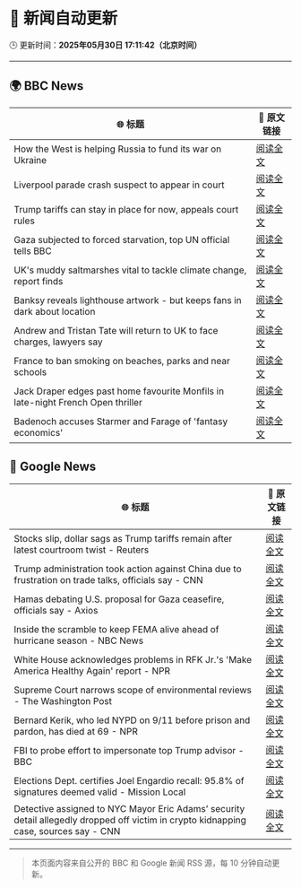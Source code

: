 # 🧠 新闻自动更新

🕒 更新时间：**2025年05月30日 17:11:42（北京时间）**

---

## 🌍 BBC News

| 🌐 标题 | 🔗 原文链接 |
|--------|-------------|
| How the West is helping Russia to fund its war on Ukraine | [阅读全文](https://www.bbc.com/news/articles/cdxk454kxz8o) |
| Liverpool parade crash suspect to appear in court | [阅读全文](https://www.bbc.com/news/articles/crk2l00p3r2o) |
| Trump tariffs can stay in place for now, appeals court rules | [阅读全文](https://www.bbc.com/news/articles/c93ywvl7yy5o) |
| Gaza subjected to forced starvation, top UN official tells BBC | [阅读全文](https://www.bbc.com/news/articles/c0k3d1y10pzo) |
| UK's muddy saltmarshes vital to tackle climate change, report finds | [阅读全文](https://www.bbc.com/news/articles/c9dq9xwd97no) |
| Banksy reveals lighthouse artwork - but keeps fans in dark about location | [阅读全文](https://www.bbc.com/news/articles/c331m8prmd1o) |
| Andrew and Tristan Tate will return to UK to face charges, lawyers say | [阅读全文](https://www.bbc.com/news/articles/c780ve2vg17o) |
| France to ban smoking on beaches, parks and near schools | [阅读全文](https://www.bbc.com/news/articles/c7873veygv2o) |
| Jack Draper edges past home favourite Monfils in late-night French Open thriller | [阅读全文](https://www.bbc.com/sport/tennis/articles/c87jl5y1qydo) |
| Badenoch accuses Starmer and Farage of 'fantasy economics' | [阅读全文](https://www.bbc.com/news/articles/cdd25lnd9jno) |

## 📰 Google News

| 🌐 标题 | 🔗 原文链接 |
|--------|-------------|
| Stocks slip, dollar sags as Trump tariffs remain after latest courtroom twist - Reuters | [阅读全文](https://news.google.com/rss/articles/CBMie0FVX3lxTE5fT1lnUVdGekZ6UlF3bUJuSU5vX2NpUTZUM2xDU0FqUTJyLUhqcWFPNU85R3pPdGxNWWRyemxsSVFkVzhWWU9nMDJ6Vjc5SlVlVnZtZWN4TVoxSGNYZ2lnUTFIZlR1RGlFU2FGRzlhOHVhSnBaTWU4c1MxNA?oc=5) |
| Trump administration took action against China due to frustration on trade talks, officials say - CNN | [阅读全文](https://news.google.com/rss/articles/CBMie0FVX3lxTE01WkZyRDBITFp6dkZnNXBFV1p3WEtmb0trT0pLU3k2ZmdfTXAwLVJ1SnpBb2Nkczh4QS1Fd1FUX3FPZW5zWjVfd3luQ3RRR3E5c0k3TlBja1U0ZjhfeWhmSmlwYnNBWWlDZ3BMRkFzMzd2ZWpBMmd4NFBrQdIBgAFBVV95cUxQNzVhVjlFWWEydUI1aEJxUDBPSFVlM1VBR0FCWmVGVks3TTVTdDgyNzg5aEVCNXhMaXFOUzUwTTRkZkhuTVRnbF9QbGJVblJDdzZSOWJEcGpLU2JHSlBVNFpmSXRFZDVoazNoWk02bHYxWXNrWlBENERJWGdxN0Z2bw?oc=5) |
| Hamas debating U.S. proposal for Gaza ceasefire, officials say - Axios | [阅读全文](https://news.google.com/rss/articles/CBMigwFBVV95cUxPbVczRlM5UGdFN3pNcGtFUUZZN1A4TEdUckVIVVR2MC1fUGp3Vi1zS1ljNXNrNWZnN1dTTzdBOW16cGR6UVJOSlZBc1IteGpTU29wU1h6ZWZIcmltaFFuazN2SDR6WlpNajdJbHE2NUdSN1oteHB5RThkaVlGQlBaSXZ3OA?oc=5) |
| Inside the scramble to keep FEMA alive ahead of hurricane season - NBC News | [阅读全文](https://news.google.com/rss/articles/CBMirgFBVV95cUxNSnJzd3FHbGM4OUg4LU1HY2RuZ2MwVV9KTm9kQ0F3WHREeEI5dUE0VV8tOFdpcmNZQS15UHFyZkxhd3NQUFFwTUdtYkZzQTBIMDAza09LSFZEWjRrbWNKQjFJQTl6bDVwZ2hZZzJpb2syWkk1NkcweHprNTZCYkdFbTFPS3BhREJWN0RPcmNEMzh0aUhaWS1YcTZlLXBsVk8tTHZTeW93RVdrUHBscWfSAVZBVV95cUxOakNTRE1pb3d6bklkcXZlY20wV0IxMGNDUnNONUxEN2tvNkNIcTdPZHc4M0d1NjUyeE1BZkJoSV9YTXZfOVZjaDFUOVN6dS16X0FyWHB1Zw?oc=5) |
| White House acknowledges problems in RFK Jr.'s 'Make America Healthy Again' report - NPR | [阅读全文](https://news.google.com/rss/articles/CBMiwgFBVV95cUxOdjc3S0FJODBmMjhpQWdFcktpbHFxN0k4dm51SFhtUE5kVk9LVUVBeThVcHJONUE5cndFTFJXdFo2enpsY052cFJPTm9vU0Mzb1dUN3RLU0p0Y1BmLWlMRlFmTmNiWkF1YWNHb1BIVXRKWlBiNUpVRkZwRUdRT1A4cmpnZ0EwSDdqd2Z1TDJZNHdjRDQ2WTBEYW56WWhzQ0ttWE1pSGFrRzY0M2lYWkJxVjNGRmdtT0pGdmh3NENId1dFdw?oc=5) |
| Supreme Court narrows scope of environmental reviews - The Washington Post | [阅读全文](https://news.google.com/rss/articles/CBMinAFBVV95cUxQSUV1LUM5X2RMRXFMVzRzbnNodVhEVnlNbzhVR01mRDg3ZGUyZzJ6alM0RmMwcVMtbVZuQjVTWW1EdDlNUExCenM5Q3BGbXJGYkdpMGlUc3lEOHVjbmFMOHhMVVJ6ci16a1R2MWpSUTV1ZzJESGJaajhVTTRlcjE1cHZibFpZRlMteml1Qjg0bV9KTXozV0dfYkE1VXI?oc=5) |
| Bernard Kerik, who led NYPD on 9/11 before prison and pardon, has died at 69 - NPR | [阅读全文](https://news.google.com/rss/articles/CBMid0FVX3lxTFAxSzV6blowMmQtX2wtMUJNbUI2dU9ESlNKVE5PN0lXRGEydlRGSGYzTC1zeXZ3THVmcnlFY3RRbDJpdnNUbUFaN3JFSlNvc21QLUdzWWhMQkRXSk5pQVdOMEVkMkxfYmt5aWhBR29KSTB4TFMtQVBR?oc=5) |
| FBI to probe effort to impersonate top Trump advisor - BBC | [阅读全文](https://news.google.com/rss/articles/CBMiWkFVX3lxTFBmdVNIVUVCUnV1OGF0aGh5eUxCNktldlc3SF95b3lRN0hkaW45SGoxNU5wT05CSXlwM0RRWS1yWEpyajVkOG9rY3c5dTcxc1k5Wkpsd1czQklfZ9IBX0FVX3lxTE90QzdycmJaaExkMmZ3bjF4MXhvcFc4WnR1VXZMZTlVc0JiaGJtV1Q3OGg4cWpmZVlwdjdHX1U2ME5Va0ZZc2dMdWI4MHRjUk1jV3FOWGdlQnEyNldCWC1z?oc=5) |
| Elections Dept. certifies Joel Engardio recall: 95.8% of signatures deemed valid - Mission Local | [阅读全文](https://news.google.com/rss/articles/CBMijAFBVV95cUxOWlFadlhaVnMwOW55RklUVDl6YnNRaEttVWt4cndWMm1MV2VzeW00eDJFdjZpRU50cXdQYlJyMENnR2EzRUJPMXhUb3R3VGhmX3lScl9ydWQ3YXlETGZ3UTh2X2hybEVHQmNGTWYzY1FkbERhSDBhVXlaTWJPaXNOQm5Bc0hJWXVnZHhKSA?oc=5) |
| Detective assigned to NYC Mayor Eric Adams’ security detail allegedly dropped off victim in crypto kidnapping case, sources say - CNN | [阅读全文](https://news.google.com/rss/articles/CBMidEFVX3lxTE82WXd1WGZXNEFES1plNjJrYWtxb0p6OE93TUllWmN2cnNfUUZoUVRPTV9fYi1JM09vNVhQUVdyLUI2U3JYZE40RE5LSUZXM0hya0lFN3NDVkVZbXdIbkRucUgwZFFpalNpbG1ET0JqZFFLNnlm0gF6QVVfeXFMTzFWSzg2TVRnemhReElKWEF2LVVYaUhGRDlHWHZ2Um9DekVLcDVSMmZIY2tsaURZSDBHcEpiV2lrdnA0RjIyaXBIWWFrWTJkb001NklOUkNQMWN3a2pCaGNzUFEtcFBVbFVaMlpuM01FbDhvQzNwMGdpYWc?oc=5) |

---
> 本页面内容来自公开的 BBC 和 Google 新闻 RSS 源，每 10 分钟自动更新。